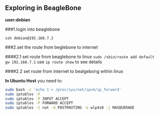 ## Exploring in BeagleBone

**user:debian**

###1.login into beaglebone

`ssh debian@192.168.7.2`

###2.set the route from beglebone to internet

####2.1 set route from beaglebone to linux
`sudo /sbin/route add default gw 192.168.7.1`
use `ip route show` to see details

####2.2 set route from internet to bealgebong within linux

**In Ubuntu Host** you need to:
```bash
sudo bash -c 'echo 1 > /proc/sys/net/ipv4/ip_forward'
sudo iptables -F
sudo iptables -P INPUT ACCEPT
sudo iptables -P FORWARD ACCEPT
sudo iptables -t nat -A POSTROUTING -o wlp4s0 -j MASQUERADE
```

